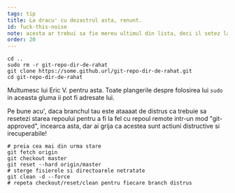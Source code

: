 ```yaml
---
tags: tip
title: La dracu' cu dezastrul asta, renunt.
id: fuck-this-noise
note: acesta ar trebui sa fie mereu ultimul din lista, deci il setez la 20 ca sa nu fie nevoie sa il redenumesc/reordonez
order: 20
---
```


```git
cd ..
sudo rm -r git-repo-dir-de-rahat
git clone https://some.github.url/git-repo-dir-de-rahat.git
cd git-repo-dir-de-rahat
```

Multumesc lui Eric V. pentru asta. Toate plangerile despre folosirea lui `sudo` in aceasta gluma ii pot fi adresate lui. 


Pe bune acu', daca branchul tau este ataaaat de distrus ca trebuie sa resetezi starea repoului pentru a fi la fel cu repoul remote intr-un mod  "git-approved", incearca asta, dar ai grija ca acestea sunt actiuni distructive si irecuperabile!

```git
# preia cea mai din urma stare
git fetch origin
git checkout master
git reset --hard origin/master
# sterge fisierele si directoarele netratate
git clean -d --force
# repeta checkout/reset/clean pentru fiecare branch distrus
```
